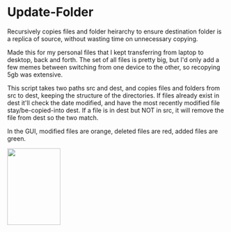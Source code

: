 # Update-Folder
Recursively copies files and folder heirarchy to ensure destination folder is a replica of source, without wasting time on unnecessary copying.

Made this for my personal files that I kept transferring from laptop to desktop, back and forth.
The set of all files is pretty big, but I'd only add a few memes between switching from one device to the other, so recopying 5gb was extensive.

This script takes two paths src and dest, and copies files and folders from src to dest, keeping the structure of the directories.
If files already exist in dest it'll check the date modified, and have the most recently modified file stay/be-copied-into dest. 
If a file is in dest but NOT in src, it will remove the file from dest so the two match.

In the GUI, modified files are orange, deleted files are red, added files are green.

<img src="https://github.com/TKosa/Update-Folder/blob/master/img.png" width="122" height="176">
